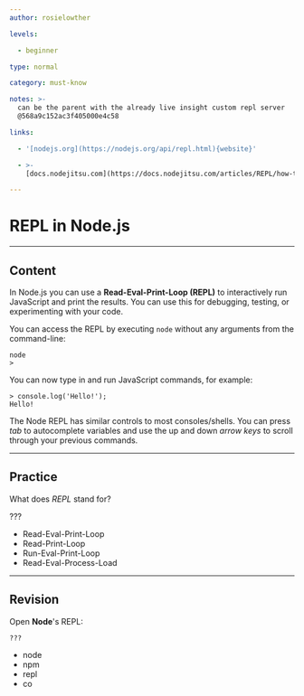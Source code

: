 ```yaml
---
author: rosielowther

levels:

  - beginner

type: normal

category: must-know

notes: >-
  can be the parent with the already live insight custom repl server
  @568a9c152ac3f405000e4c58

links:

  - '[nodejs.org](https://nodejs.org/api/repl.html){website}'

  - >-
    [docs.nodejitsu.com](https://docs.nodejitsu.com/articles/REPL/how-to-use-nodejs-repl){website}

---
```

# REPL in Node.js

---
## Content

In Node.js you can use a **Read-Eval-Print-Loop (REPL)** to interactively run JavaScript and print the results. You can use this for debugging, testing, or experimenting with your code.

You can access the REPL by executing `node` without any arguments from the command-line:

```
node
>
```
You can now type in and run JavaScript commands, for example:
```
> console.log('Hello!');
Hello!
```

The Node REPL has similar controls to most consoles/shells. You can press _tab_ to autocomplete variables and use the up and down _arrow keys_ to scroll through your previous commands.

---
## Practice

What does *REPL* stand for?

???

* Read-Eval-Print-Loop
* Read-Print-Loop
* Run-Eval-Print-Loop
* Read-Eval-Process-Load

---
## Revision

Open **Node**'s REPL:
```
???
```

* node
* npm
* repl
* co
 
 
